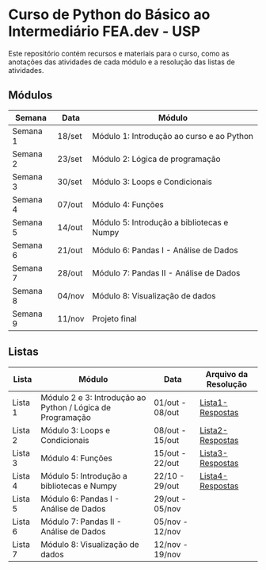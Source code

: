 # Curso de Python do Básico ao Intermediário FEA.dev - USP

Este repositório contém recursos e materiais para o curso, como as anotações das atividades de cada módulo e a resolução das listas de atividades.
## Módulos
|Semana|Data|Módulo|
|---|---|---|
|Semana 1|18/set|Módulo 1: Introdução ao curso e ao Python|
|Semana 2|23/set|Módulo 2: Lógica de programação|
|Semana 3|30/set|Módulo 3: Loops e Condicionais|
|Semana 4|07/out|Módulo 4: Funções|
|Semana 5|14/out|Módulo 5: Introdução a bibliotecas e Numpy|
|Semana 6|21/out|Módulo 6: Pandas I - Análise de Dados|
|Semana 7|28/out|Módulo 7: Pandas II - Análise de Dados|
|Semana 8|04/nov|Módulo 8: Visualização de dados|
|Semana 9|11/nov|Projeto final|

## Listas
|Lista|Módulo|Data|Arquivo da Resolução|
|---|---|---|---|
|Lista 1|Módulo 2 e 3: Introdução ao Python / Lógica de Programação|01/out - 08/out|[Lista1-Respostas](https://github.com/LuisOTSG/curso-feadev-python/blob/main/Listas/lista1-respostas.ipynb)|
|Lista 2|Módulo 3: Loops e Condicionais|08/out - 15/out|[Lista2-Respostas](https://github.com/LuisOTSG/curso-feadev-python/blob/main/Listas/lista2-respostas.ipynb)|
|Lista 3|Módulo 4: Funções|15/out - 22/out|[Lista3-Respostas](https://github.com/LuisOTSG/curso-feadev-python/blob/main/Listas/lista3-respostas.ipynb)|
|Lista 4|Módulo 5: Introdução a bibliotecas e Numpy|22/10 - 29/out|[Lista4-Respostas](https://github.com/LuisOTSG/curso-feadev-python/blob/main/Listas/lista4-respostas.ipynb)|
|Lista 5|Módulo 6: Pandas I - Análise de Dados|29/out - 05/nov||
|Lista 6|Módulo 7: Pandas II - Análise de Dados|05/nov - 12/nov||
|Lista 7|Módulo 8: Visualização de dados|12/nov - 19/nov||
